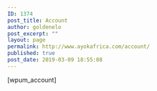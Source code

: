 ```yaml
---
ID: 1374
post_title: Account
author: goldenelo
post_excerpt: ""
layout: page
permalink: http://www.ayokafrica.com/account/
published: true
post_date: 2019-03-09 18:55:08
---
```

[wpum_account]